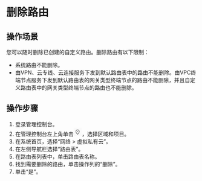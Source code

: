 # 删除路由<a name="vpc_route01_0012"></a>

## 操作场景<a name="zh-cn_topic_0212076967_section6757184175315"></a>

您可以随时删除已创建的自定义路由。删除路由有以下限制：

-   系统路由不能删除。
-   由VPN、云专线、云连接服务下发到默认路由表中的路由不能删除。由VPC终端节点服务下发到默认路由表的网关类型终端节点的路由不能删除，并且自定义路由表中的网关类型终端节点的路由也不能删除。

## 操作步骤<a name="zh-cn_topic_0212076967_section275712418533"></a>

1.  登录管理控制台。
2.  在管理控制台左上角单击![](figures/icon-region-0.png)，选择区域和项目。
3.  在系统首页，选择“网络 \> 虚拟私有云”。
4.  在左侧导航栏选择“路由表”。
5.  在路由表列表中，单击路由表名称。
6.  找到需要删除的路由，单击操作列的“删除”。
7.  单击“是”。

